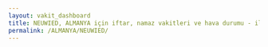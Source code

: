 ```yaml
---
layout: vakit_dashboard
title: NEUWIED, ALMANYA için iftar, namaz vakitleri ve hava durumu - ilçe/eyalet seç
permalink: /ALMANYA/NEUWIED/
---
```


<script type="text/javascript">
  var GLOBAL_COUNTRY = 'ALMANYA';
  var GLOBAL_CITY = 'NEUWIED';
  var GLOBAL_STATE = '';
  var lat = 72;
  var lon = 21;
</script>
